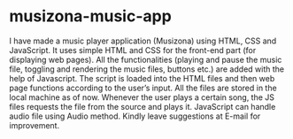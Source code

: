 # musizona-music-app
I have made a music player application (Musizona) using HTML, CSS and JavaScript. It uses simple HTML and CSS for the front-end part (for displaying web pages). All the
functionalities (playing and pause the music file, toggling and rendering the music files, buttons etc.) are added with the help of Javascript. The script is loaded into
the HTML files and then web page functions according to the user’s input. All the files are stored in the local machine as of now. Whenever the user plays a certain
song, the JS files requests the file from the source and plays it. JavaScript can handle audio file using Audio method.
Kindly leave suggestions at E-mail for improvement.

